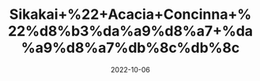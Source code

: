 ---
title: 'Sikakai+%22+Acacia+Concinna+%22%d8%b3%da%a9%d8%a7+%da%a9%d8%a7%db%8c%db%8c'
date: '2022-10-06' 
metatag: '' 
inventory: '0' 
draft: false 
# meta description 
shortDescripton: 'It+imparts+Shine+and+Softness+To+Hair+and+removes+Hair+Lice+and+Dandruff.'
description: 'Herb'
longdescription: ''
featured: True
# product Price
price: '40.0'
# Product Short Description
shortDescription: 'It+imparts+Shine+and+Softness+To+Hair+and+removes+Hair+Lice+and+Dandruff.'
productID: 'CE3F1A52-0E27-ED11-9968-005056B3A416'
type: 'products'
category: 'Herb' 
thumnailproduct: 'https://eraconnect.blob.core.windows.net/product-images/aminsaddiquidawakhana/CE3F1A52-0E27-ED11-9968-005056B3A416.webp' 
images:
  - image: 'https://eraconnect.blob.core.windows.net/product-images/aminsaddiquidawakhana/CE3F1A52-0E27-ED11-9968-005056B3A416.webp'  
Variants:
---